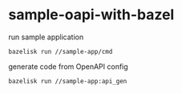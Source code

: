# sample-oapi-with-bazel

run sample application

```
bazelisk run //sample-app/cmd
```

generate code from OpenAPI config

```
bazelisk run //sample-app:api_gen
```
